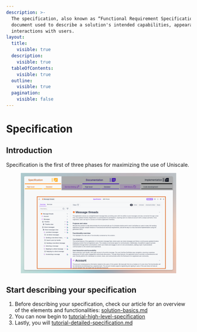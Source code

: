 ```yaml
---
description: >-
  The specification, also known as “Functional Requirement Specification”, is a
  document used to describe a solution's intended capabilities, appearance, and
  interactions with users.
layout:
  title:
    visible: true
  description:
    visible: true
  tableOfContents:
    visible: true
  outline:
    visible: true
  pagination:
    visible: false
---
```


# Specification

## Introduction

Specification is the first of three phases for maximizing the use of Uniscale.

<figure><img src="../../.gitbook/assets/CleanShot 2024-07-09 at 11.38.54.png" alt=""><figcaption></figcaption></figure>



## Start describing your specification

1. Before describing your specification, check our article for an overview of the elements and functionalities: [solution-basics.md](solution-basics.md "mention")
2. You can now begin to [tutorial-high-level-specification](tutorial-high-level-specification/ "mention")
3. Lastly, you will [tutorial-detailed-specification.md](tutorial-detailed-specification.md "mention")

